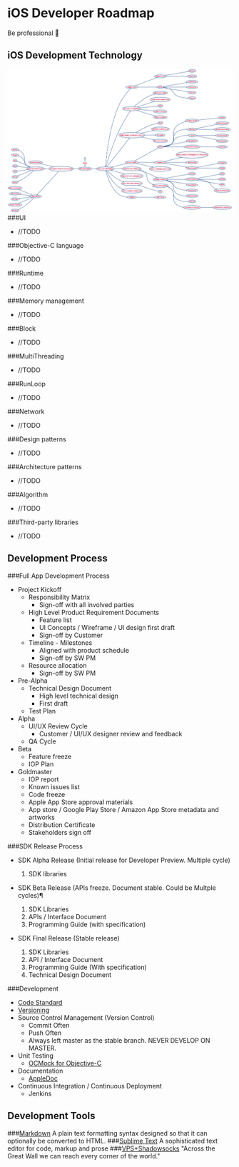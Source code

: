# iOS Developer Roadmap
Be professional 🚀

## iOS Development Technology
![ESSENTIAL ROADMAP](ESSENTIALROADMAP.png)
###UI
- //TODO

###Objective-C language
- //TODO

###Runtime
- //TODO

###Memory management
- //TODO

###Block
- //TODO

###MultiThreading
- //TODO

###RunLoop
- //TODO

###Network
- //TODO

###Design patterns
- //TODO

###Architecture patterns
- //TODO

###Algorithm
- //TODO

###Third-party libraries
- //TODO

## Development Process
###Full App Development Process
- Project Kickoff
    - Responsibility Matrix
        + Sign-off with all involved parties
    - High Level Product Requirement Documents
        + Feature list
        + UI Concepts / Wireframe / UI design first draft
        + Sign-off by Customer
    - Timeline -  Milestones
        + Aligned with product schedule
        + Sign-off by SW PM
    - Resource allocation
       + Sign-off by SW PM
- Pre-Alpha
    - Technical Design Document
        + High level technical design
        + First draft
     - Test Plan
- Alpha
    - UI/UX Review Cycle 
        + Customer / UI/UX designer review and feedback
     - QA Cycle
- Beta
    - Feature freeze
    - IOP Plan
- Goldmaster
    - IOP report
    - Known issues list
    - Code freeze
    - Apple App Store approval materials
    - App store / Google Play Store / Amazon App Store metadata and artworks
    - Distribution Certificate
    - Stakeholders sign off

###SDK Release Process
- SDK Alpha Release (Initial release for Developer Preview. Multiple cycle)
    1. SDK libraries 

- SDK Beta Release (APIs freeze. Document stable. Could be Multple cycles)¶
    1. SDK Libraries
    2. APIs / Interface Document
    3. Programming Guide (with specification)

- SDK Final Release (Stable release)
    1. SDK Libraries
    2. API / Interface Document
    3. Programming Guide (With specification)
    4. Technical Design Document

###Development
- [Code Standard](https://developer.apple.com/library/mac/documentation/Cocoa/Conceptual/CodingGuidelines/CodingGuidelines.html)
- [Versioning](https://semver.org)
- Source Control Management (Version Control)
    + Commit Often
    + Push Often
    + Always left master as the stable branch. NEVER DEVELOP ON MASTER.
- Unit Testing
    + [OCMock for Objective-C](http://ocmock.org)
- Documentation
    + [AppleDoc](http//github.com/tomaz/appledoc.git)
- Continuous Integration / Continuous Deployment
    + Jenkins

## Development Tools
###[Markdown](https://github.com/younghz/Markdown)
 A plain text formatting syntax designed so that it can optionally be converted to HTML.
###[Sublime Text](https://github.com/jikeytang/sublime-text)
A sophisticated text editor for code, markup and prose
###[VPS+Shadowsocks](https://teddysun.com/486.html)
"Across the Great Wall we can reach every corner of the world."